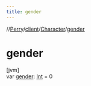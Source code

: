 ```yaml
---
title: gender
---
```

//[Perry](../../../index.html)/[client](../index.html)/[Character](index.html)/[gender](gender.html)



# gender



[jvm]\
var [gender](gender.html): [Int](https://kotlinlang.org/api/latest/jvm/stdlib/kotlin/-int/index.html) = 0




